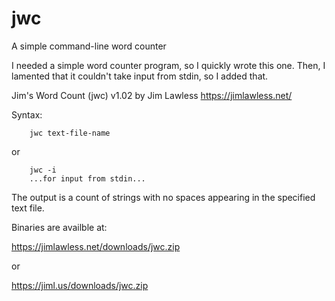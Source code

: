 # jwc
A simple command-line word counter

I needed a simple word counter program, so I quickly wrote this one.  Then, I lamented that it couldn't take input from stdin, so I added that.

Jim's Word Count (jwc) v1.02 by Jim Lawless https://jimlawless.net/

Syntax:

        jwc text-file-name

or

        jwc -i
        ...for input from stdin...
    
The output is a count of strings with no spaces appearing in the specified text file.

Binaries are availble at:

https://jimlawless.net/downloads/jwc.zip

or

https://jiml.us/downloads/jwc.zip

